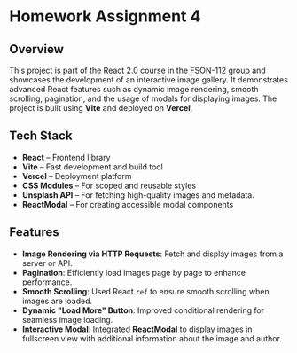 # Homework Assignment 4

## Overview

This project is part of the React 2.0 course in the FSON-112 group and showcases
the development of an interactive image gallery. It demonstrates advanced React
features such as dynamic image rendering, smooth scrolling, pagination, and the
usage of modals for displaying images. The project is built using **Vite** and
deployed on **Vercel**.

## Tech Stack

- **React** – Frontend library
- **Vite** – Fast development and build tool
- **Vercel** – Deployment platform
- **CSS Modules** – For scoped and reusable styles
- **Unsplash API** – For fetching high-quality images and metadata.
- **ReactModal** – For creating accessible modal components

## Features

- **Image Rendering via HTTP Requests**: Fetch and display images from a server
  or API.
- **Pagination**: Efficiently load images page by page to enhance performance.
- **Smooth Scrolling**: Used React `ref` to ensure smooth scrolling when images
  are loaded.
- **Dynamic "Load More" Button**: Improved conditional rendering for seamless
  image loading.
- **Interactive Modal**: Integrated **ReactModal** to display images in
  fullscreen view with additional information about the image and author.
